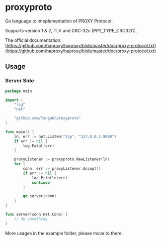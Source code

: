 # proxyproto

Go language to imeplementation of PROXY Protocol.

Supports version 1 & 2, TLV and CRC-32c (PP2_TYPE_CRC32C).

The official documentation: [https://github.com/haproxy/haproxy/blob/master/doc/proxy-protocol.txt](https://github.com/haproxy/haproxy/blob/master/doc/proxy-protocol.txt)


## Usage

### Server Side

```go
package main

import (
	"log"
	"net"

	"github.com/fango6/proxyproto"
)

func main() {
	ln, err := net.Listen("tcp", "127.0.0.1:9090")
	if err != nil {
		log.Fatal(err)
	}

	proxyListener := proxyproto.NewListener(ln)
	for {
		conn, err := proxyListener.Accept()
		if err != nil {
			log.Println(err)
			continue
		}

		go server(conn)
	}
}

func server(conn net.Conn) {
	// do something
}

```

More usages in the example folder, please move to there.
